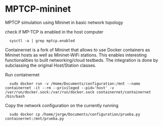 # MPTCP-mininet
MPTCP simulation using Mininet in basic network topology

check if MP-TCP is enabled in the host computer

      sysctl -a | grep mptcp.enabled

Containernet is a fork of Mininet that allows to use Docker containers as Mininet hosts as well as Mininet-WiFi stations. 
This enables interesting functionalities to built networking/cloud testbeds. The integration is done by subclassing the original Host/Station classes.

Run containernet 

      sudo docker run -v /Home/Documents/configuration:/mnt --name containernet -it --rm --privileged --pid='host' -v /var/run/docker.sock:/var/run/docker.sock containernet/containernet /bin/bash

Copy the network configuration on the currently running 

      sudo docker cp /home/jorge/Documents/configuration/prueba.py containernet:/mnt/prueba.py

